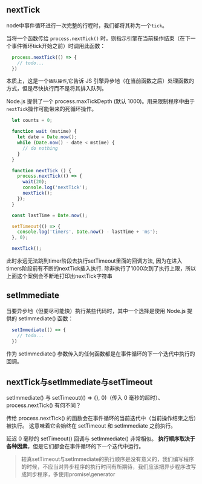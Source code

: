 ## nextTick 
  node中事件循环进行一次完整的行程时，我们都将其称为一个`tick`。

  当将一个函数传给 `process.nextTick()` 时，则指示引擎在当前操作结束（在下一个事件循环tick开始之前）时调用此函数：
  
  ```js
    process.nextTick(() => {
      // todo...
    })
  ```

  本质上，这是一个`插队操作`,它告诉 JS 引擎异步地（在当前函数之后）处理函数的方式，但是尽快执行而不是将其排入队列。

  Node.js 提供了一个 process.maxTickDepth (默认 1000)。用来限制程序中由于`nextTick`操作可能带来的死循环操作。

  ```js
    let counts = 0;

    function wait (mstime) {
      let date = Date.now();
      while (Date.now() - date < mstime) {
        // do nothing
      }
    }

    function nextTick () {
      process.nextTick(() => {
        wait(20);
        console.log('nextTick');
        nextTick();
      });
    }

    const lastTime = Date.now();

    setTimeout(() => {
      console.log('timers', Date.now() - lastTime + 'ms');
    }, 0);

    nextTick();
  ```
  此时永远无法跳到timer阶段去执行setTimeout里面的回调方法, 因为在进入timers阶段前有不断的nextTick插入执行. 除非执行了1000次到了执行上限，所以上面这个案例会不断地打印出nextTick字符串

## setImmediate
  
  当要异步地（但要尽可能快）执行某些代码时，其中一个选择是使用 Node.js 提供的 setImmediate() 函数：

  ```js
    setImmediate(() => {
      // todo...
    })
  ```

  作为 setImmediate() 参数传入的任何函数都是在事件循环的下一个迭代中执行的回调。

## nextTick与setImmediate与setTimeout

  setImmediate() 与 setTimeout(() => {}, 0)（传入 0 毫秒的超时）、process.nextTick() 有何不同？

  传给 process.nextTick() 的函数会在事件循环的当前迭代中（当前操作结束之后）被执行。 这意味着它会始终在 setTimeout 和 setImmediate 之前执行。

  延迟 0 毫秒的 setTimeout() 回调与 setImmediate() 非常相似。 **执行顺序取决于各种因素**，但是它们都会在事件循环的下一个迭代中运行。

  > 较真setTimeout与setImmediate的执行顺序是没有意义的，我们编写程序的时候，不应当对异步程序的执行时间有所期待，我们应该把异步程序改写成同步程序，多使用promise\generator